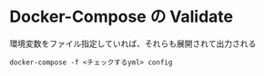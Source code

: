 # Docker-Compose の Validate

環境変数をファイル指定していれば、それらも展開されて出力される

```
docker-compose -f <チェックするyml> config
```
